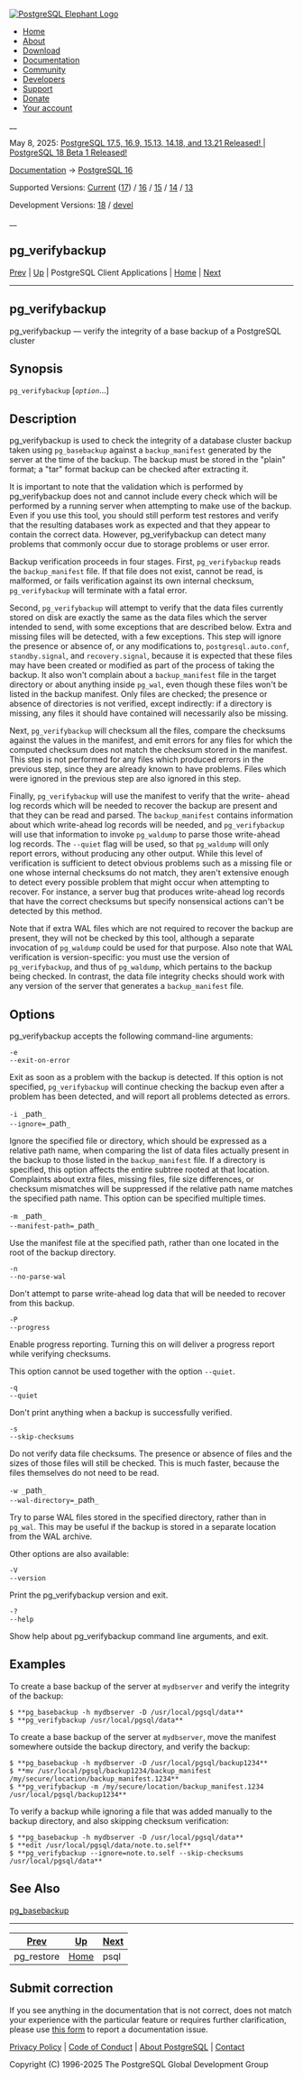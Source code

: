 [ ![PostgreSQL Elephant Logo](/media/img/about/press/elephant.png) ](/)

  * [Home](/ "Home")
  * [About](/about/ "About")
  * [Download](/download/ "Download")
  * [Documentation](/docs/ "Documentation")
  * [Community](/community/ "Community")
  * [Developers](/developer/ "Developers")
  * [Support](/support/ "Support")
  * [Donate](/about/donate/ "Donate")
  * [Your account](/account/ "Your account")

__

May 8, 2025: [ PostgreSQL 17.5, 16.9, 15.13, 14.18, and 13.21 Released! ](/about/news/postgresql-175-169-1513-1418-and-1321-released-3072/) | [ PostgreSQL 18 Beta 1 Released! ](/about/news/postgresql-18-beta-1-released-3070/)

[Documentation](/docs/ "Documentation") -> [PostgreSQL
16](/docs/16/index.html)

Supported Versions: [Current](/docs/current/app-pgverifybackup.html
"PostgreSQL 17 - pg_verifybackup") ([17](/docs/17/app-pgverifybackup.html
"PostgreSQL 17 - pg_verifybackup")) / [16](/docs/16/app-pgverifybackup.html
"PostgreSQL 16 - pg_verifybackup") / [15](/docs/15/app-pgverifybackup.html
"PostgreSQL 15 - pg_verifybackup") / [14](/docs/14/app-pgverifybackup.html
"PostgreSQL 14 - pg_verifybackup") / [13](/docs/13/app-pgverifybackup.html
"PostgreSQL 13 - pg_verifybackup")

Development Versions: [18](/docs/18/app-pgverifybackup.html "PostgreSQL 18 -
pg_verifybackup") / [devel](/docs/devel/app-pgverifybackup.html "PostgreSQL
devel - pg_verifybackup")

__

pg_verifybackup  
---  
[Prev](app-pgrestore.html "pg_restore")  | [Up](reference-client.html "PostgreSQL Client Applications") | PostgreSQL Client Applications | [Home](index.html "PostgreSQL 16.9 Documentation") |  [Next](app-psql.html "psql")  
  
* * *

## pg_verifybackup

pg_verifybackup — verify the integrity of a base backup of a PostgreSQL
cluster

## Synopsis

`pg_verifybackup` [_`option`_...]

## Description

pg_verifybackup is used to check the integrity of a database cluster backup
taken using `pg_basebackup` against a `backup_manifest` generated by the
server at the time of the backup. The backup must be stored in the "plain"
format; a "tar" format backup can be checked after extracting it.

It is important to note that the validation which is performed by
pg_verifybackup does not and cannot include every check which will be
performed by a running server when attempting to make use of the backup. Even
if you use this tool, you should still perform test restores and verify that
the resulting databases work as expected and that they appear to contain the
correct data. However, pg_verifybackup can detect many problems that commonly
occur due to storage problems or user error.

Backup verification proceeds in four stages. First, `pg_verifybackup` reads
the `backup_manifest` file. If that file does not exist, cannot be read, is
malformed, or fails verification against its own internal checksum,
`pg_verifybackup` will terminate with a fatal error.

Second, `pg_verifybackup` will attempt to verify that the data files currently
stored on disk are exactly the same as the data files which the server
intended to send, with some exceptions that are described below. Extra and
missing files will be detected, with a few exceptions. This step will ignore
the presence or absence of, or any modifications to, `postgresql.auto.conf`,
`standby.signal`, and `recovery.signal`, because it is expected that these
files may have been created or modified as part of the process of taking the
backup. It also won't complain about a `backup_manifest` file in the target
directory or about anything inside `pg_wal`, even though these files won't be
listed in the backup manifest. Only files are checked; the presence or absence
of directories is not verified, except indirectly: if a directory is missing,
any files it should have contained will necessarily also be missing.

Next, `pg_verifybackup` will checksum all the files, compare the checksums
against the values in the manifest, and emit errors for any files for which
the computed checksum does not match the checksum stored in the manifest. This
step is not performed for any files which produced errors in the previous
step, since they are already known to have problems. Files which were ignored
in the previous step are also ignored in this step.

Finally, `pg_verifybackup` will use the manifest to verify that the write-
ahead log records which will be needed to recover the backup are present and
that they can be read and parsed. The `backup_manifest` contains information
about which write-ahead log records will be needed, and `pg_verifybackup` will
use that information to invoke `pg_waldump` to parse those write-ahead log
records. The `--quiet` flag will be used, so that `pg_waldump` will only
report errors, without producing any other output. While this level of
verification is sufficient to detect obvious problems such as a missing file
or one whose internal checksums do not match, they aren't extensive enough to
detect every possible problem that might occur when attempting to recover. For
instance, a server bug that produces write-ahead log records that have the
correct checksums but specify nonsensical actions can't be detected by this
method.

Note that if extra WAL files which are not required to recover the backup are
present, they will not be checked by this tool, although a separate invocation
of `pg_waldump` could be used for that purpose. Also note that WAL
verification is version-specific: you must use the version of
`pg_verifybackup`, and thus of `pg_waldump`, which pertains to the backup
being checked. In contrast, the data file integrity checks should work with
any version of the server that generates a `backup_manifest` file.

## Options

pg_verifybackup accepts the following command-line arguments:

`-e`  
`--exit-on-error`

    

Exit as soon as a problem with the backup is detected. If this option is not
specified, `pg_verifybackup` will continue checking the backup even after a
problem has been detected, and will report all problems detected as errors.

`-i _`path`_`  
`--ignore=_`path`_`

    

Ignore the specified file or directory, which should be expressed as a
relative path name, when comparing the list of data files actually present in
the backup to those listed in the `backup_manifest` file. If a directory is
specified, this option affects the entire subtree rooted at that location.
Complaints about extra files, missing files, file size differences, or
checksum mismatches will be suppressed if the relative path name matches the
specified path name. This option can be specified multiple times.

`-m _`path`_`  
`--manifest-path=_`path`_`

    

Use the manifest file at the specified path, rather than one located in the
root of the backup directory.

`-n`  
`--no-parse-wal`

    

Don't attempt to parse write-ahead log data that will be needed to recover
from this backup.

`-P`  
`--progress`

    

Enable progress reporting. Turning this on will deliver a progress report
while verifying checksums.

This option cannot be used together with the option `--quiet`.

`-q`  
`--quiet`

    

Don't print anything when a backup is successfully verified.

`-s`  
`--skip-checksums`

    

Do not verify data file checksums. The presence or absence of files and the
sizes of those files will still be checked. This is much faster, because the
files themselves do not need to be read.

`-w _`path`_`  
`--wal-directory=_`path`_`

    

Try to parse WAL files stored in the specified directory, rather than in
`pg_wal`. This may be useful if the backup is stored in a separate location
from the WAL archive.

Other options are also available:

`-V`  
`--version`

    

Print the pg_verifybackup version and exit.

`-?`  
`--help`

    

Show help about pg_verifybackup command line arguments, and exit.

## Examples

To create a base backup of the server at `mydbserver` and verify the integrity
of the backup:

    
    
    $ **pg_basebackup -h mydbserver -D /usr/local/pgsql/data**
    $ **pg_verifybackup /usr/local/pgsql/data**
    

To create a base backup of the server at `mydbserver`, move the manifest
somewhere outside the backup directory, and verify the backup:

    
    
    $ **pg_basebackup -h mydbserver -D /usr/local/pgsql/backup1234**
    $ **mv /usr/local/pgsql/backup1234/backup_manifest /my/secure/location/backup_manifest.1234**
    $ **pg_verifybackup -m /my/secure/location/backup_manifest.1234 /usr/local/pgsql/backup1234**
    

To verify a backup while ignoring a file that was added manually to the backup
directory, and also skipping checksum verification:

    
    
    $ **pg_basebackup -h mydbserver -D /usr/local/pgsql/data**
    $ **edit /usr/local/pgsql/data/note.to.self**
    $ **pg_verifybackup --ignore=note.to.self --skip-checksums /usr/local/pgsql/data**
    

## See Also

[pg_basebackup](app-pgbasebackup.html "pg_basebackup")

* * *

[Prev](app-pgrestore.html "pg_restore")  | [Up](reference-client.html "PostgreSQL Client Applications") |  [Next](app-psql.html "psql")  
---|---|---  
pg_restore  | [Home](index.html "PostgreSQL 16.9 Documentation") |  psql  
  
## Submit correction

If you see anything in the documentation that is not correct, does not match
your experience with the particular feature or requires further clarification,
please use [this form](/account/comments/new/16/app-pgverifybackup.html/) to
report a documentation issue.

[Privacy Policy](/about/privacypolicy) | [Code of Conduct](/about/policies/coc/) | [About PostgreSQL](/about/) | [Contact](/about/contact/)  

Copyright (C) 1996-2025 The PostgreSQL Global Development Group

